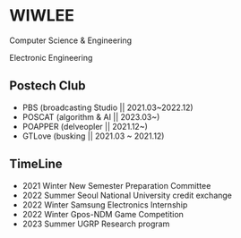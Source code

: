 WIWLEE
====

Computer Science & Engineering

Electronic Engineering


## Postech Club
- PBS (broadcasting Studio || 2021.03~2022.12)
- POSCAT (algorithm & AI || 2023.03~)
- POAPPER (delveopler || 2021.12~)
- GTLove (busking || 2021.03 ~ 2021.12)

## TimeLine
- 2021 Winter New Semester Preparation Committee
- 2022 Summer Seoul National University credit exchange
- 2022 Winter Samsung Electronics Internship
- 2022 Winter Gpos-NDM Game Competition
- 2023 Summer UGRP Research program
